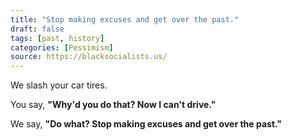 ```yaml
---
title: "Stop making excuses and get over the past."
draft: false
tags: [past, history]
categories: [Pessimism]
source: https://blacksocialists.us/
---
```


We slash your car tires.  
  
You say, **"Why'd you do that? Now I can't drive."**  
  
We say, **"Do what? Stop making excuses and get over the past."**

